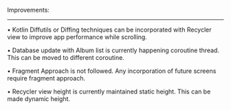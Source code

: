 Improvements:
_____________

•      Kotlin Diffutils or Diffing techniques can be incorporated with Recycler view to improve app performance while scrolling.

•      Database update with Album list is currently happening coroutine thread. This can be moved to different coroutine.

•      Fragment Approach is not followed. Any incorporation of future screens require fragment approach.

•      Recycler view height is currently maintained static height. This can be made dynamic height.

